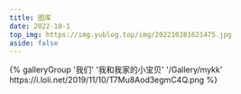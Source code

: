 ```yaml
---
title: 图库
date: 2022-10-1
top_img: https://img.yublog.top/img/202210281621475.jpg
aside: false
---
```


<div class="gallery-group-main">
{% galleryGroup '我们' '我和我家的小宝贝' '/Gallery/mykk' https://i.loli.net/2019/11/10/T7Mu8Aod3egmC4Q.png %}
</div>
